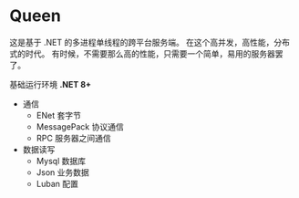 # Queen

这是基于 .NET 的多进程单线程的跨平台服务端。
在这个高并发，高性能，分布式的时代。
有时候，不需要那么高的性能，只需要一个简单，易用的服务器罢了。

基础运行环境 **.NET 8+**

- 通信
  - ENet 套字节
  - MessagePack 协议通信
  - RPC 服务器之间通信
- 数据读写
  - Mysql 数据库
  - Json  业务数据
  - Luban 配置
